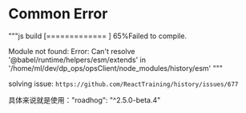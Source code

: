 # Common Error

"""js
 build [=============       ] 65%Failed to compile.

Module not found: Error: Can't resolve '@babel/runtime/helpers/esm/extends' in '/home/ml/dev/dp_ops/opsClient/node_modules/history/esm'
"""

solving issue: `https://github.com/ReactTraining/history/issues/677`

具体来说就是使用："roadhog": "^2.5.0-beta.4"
